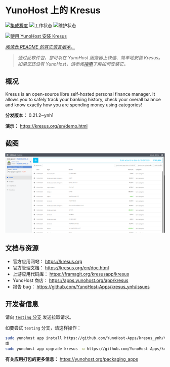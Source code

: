 <!--
注意：此 README 由 <https://github.com/YunoHost/apps/tree/master/tools/readme_generator> 自动生成
请勿手动编辑。
-->

# YunoHost 上的 Kresus

[![集成程度](https://dash.yunohost.org/integration/kresus.svg)](https://dash.yunohost.org/appci/app/kresus) ![工作状态](https://ci-apps.yunohost.org/ci/badges/kresus.status.svg) ![维护状态](https://ci-apps.yunohost.org/ci/badges/kresus.maintain.svg)

[![使用 YunoHost 安装 Kresus](https://install-app.yunohost.org/install-with-yunohost.svg)](https://install-app.yunohost.org/?app=kresus)

*[阅读此 README 的其它语言版本。](./ALL_README.md)*

> *通过此软件包，您可以在 YunoHost 服务器上快速、简单地安装 Kresus。*  
> *如果您还没有 YunoHost，请参阅[指南](https://yunohost.org/install)了解如何安装它。*

## 概况

Kresus is an open-source libre self-hosted personal finance manager. It allows you to safely track your banking history, check your overall balance and know exactly how you are spending money using categories!


**分发版本：** 0.21.2~ynh1

**演示：** <https://kresus.org/en/demo.html>

## 截图

![Kresus 的截图](./doc/screenshots/screenshot.png)

## 文档与资源

- 官方应用网站： <https://kresus.org>
- 官方管理文档： <https://kresus.org/en/doc.html>
- 上游应用代码库： <https://framagit.org/kresusapp/kresus>
- YunoHost 商店： <https://apps.yunohost.org/app/kresus>
- 报告 bug： <https://github.com/YunoHost-Apps/kresus_ynh/issues>

## 开发者信息

请向 [`testing` 分支](https://github.com/YunoHost-Apps/kresus_ynh/tree/testing) 发送拉取请求。

如要尝试 `testing` 分支，请这样操作：

```bash
sudo yunohost app install https://github.com/YunoHost-Apps/kresus_ynh/tree/testing --debug
或
sudo yunohost app upgrade kresus -u https://github.com/YunoHost-Apps/kresus_ynh/tree/testing --debug
```

**有关应用打包的更多信息：** <https://yunohost.org/packaging_apps>
